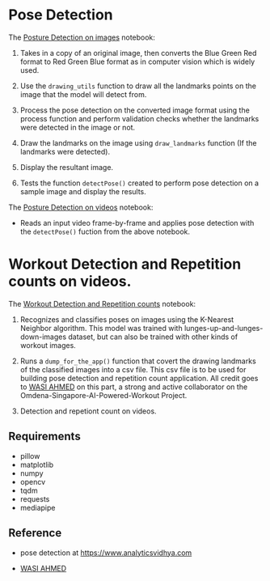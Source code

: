 # Pose Detection

The [Posture Detection on images](./notebooks/posture_detection_on_images_using_mediapipe.ipynb) notebook:

1. Takes in a copy of an original image, then converts the Blue Green Red format to Red Green Blue format as in computer vision which is widely used.

2. Use the `drawing_utils` function to draw all the landmarks points on the image that the model will detect from.

3. Process the pose detection on the converted image format using the process function and perform validation checks whether the landmarks were detected in the image or not. 

4. Draw the landmarks on the image using `draw_landmarks` function (If the landmarks were detected).

5. Display the resultant image.

6. Tests the function `detectPose()` created to perform pose detection on a sample image and display the results.


The [Posture Detection on videos](./notebooks/posture_detection_on_videos_using_mediapipe.ipynb)
notebook:

- Reads an input video frame-by-frame and applies pose detection with the `detectPose()` fuction from the above notebook.


# Workout Detection and Repetition counts on videos.

The [Workout Detection and Repetition counts](./notebooks/Workout_detection_and_repetition_counts_on_videos.ipynb) notebook:

1. Recognizes and classifies poses on images using the K-Nearest Neighbor algorithm. This model was trained with lunges-up-and-lunges-down-images dataset, but can also be trained with other kinds of workout images.

2. Runs a `dump_for_the_app()` function that covert the drawing landmarks of the classified images into a csv file. This csv file is to be used for building pose detection and repetition count application. All credit goes to [WASI AHMED](https://github.com/wasiongit/omdena-workout-project) on this part, a strong and active collaborator on the Omdena-Singapore-AI-Powered-Workout Project. 

3. Detection and repetiont count on videos.



## Requirements
- pillow
- matplotlib
- numpy
- opencv
- tqdm
- requests
- mediapipe

## Reference
- pose detection at https://www.analyticsvidhya.com      

- [WASI AHMED](https://github.com/wasiongit/omdena-workout-project)
